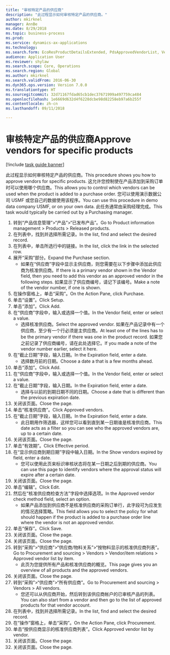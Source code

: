```yaml
--- 
title: "审核特定产品的供应商"
description: "此过程显示如何审核特定产品的供应商。"
author: mkirknel
manager: AnnBe
ms.date: 8/29/2018
ms.topic: business-process
ms.prod: 
ms.service: dynamics-ax-applications
ms.technology: 
ms.search.form: EcoResProductDetailsExtended, PdsApprovedVendorList, VendTable
audience: Application User
ms.reviewer: shylaw
ms.search.scope: Core, Operations
ms.search.region: Global
ms.author: mkirknel
ms.search.validFrom: 2016-06-30
ms.dyn365.ops.version: Version 7.0.0
ms.translationtype: HT
ms.sourcegitcommit: 32d71167fdad65cb1dec37671999a497759ca484
ms.openlocfilehash: 1e6669d632d4f6228dcbe98d82258eb97a6b255f
ms.contentlocale: zh-cn
ms.lasthandoff: 09/11/2018

---
```

# <a name="approve-vendors-for-specific-products"></a><span data-ttu-id="58549-103">审核特定产品的供应商</span><span class="sxs-lookup"><span data-stu-id="58549-103">Approve vendors for specific products</span></span>

[!include [task guide banner](../../includes/task-guide-banner.md)]

<span data-ttu-id="58549-104">此过程显示如何审核特定产品的供应商。</span><span class="sxs-lookup"><span data-stu-id="58549-104">This procedure shows you how to approve vendors for specific products.</span></span> <span data-ttu-id="58549-105">这允许您控制使在产品添加到采购订单时可以使用哪个供应商。</span><span class="sxs-lookup"><span data-stu-id="58549-105">This allows you to control which vendors can be used when the product is added to a purchase order.</span></span> <span data-ttu-id="58549-106">您可以使用演示数据公司 USMF 或您自己的数据使用该程序。</span><span class="sxs-lookup"><span data-stu-id="58549-106">You can use this procedure in demo data company USMF, or on your own data.</span></span> <span data-ttu-id="58549-107">此任务通常由采购经理完成。</span><span class="sxs-lookup"><span data-stu-id="58549-107">This task would typically be carried out by a Purchasing manager.</span></span>

1. <span data-ttu-id="58549-108">转到“产品信息管理”>“产品”>“已发布产品”。</span><span class="sxs-lookup"><span data-stu-id="58549-108">Go to Product information management > Products > Released products.</span></span>
2. <span data-ttu-id="58549-109">在列表中，找到并选择所需记录。</span><span class="sxs-lookup"><span data-stu-id="58549-109">In the list, find and select the desired record.</span></span>
3. <span data-ttu-id="58549-110">在列表中，单击所选行中的链接。</span><span class="sxs-lookup"><span data-stu-id="58549-110">In the list, click the link in the selected row.</span></span>
4. <span data-ttu-id="58549-111">展开“采购”部分。</span><span class="sxs-lookup"><span data-stu-id="58549-111">Expand the Purchase section.</span></span>
    * <span data-ttu-id="58549-112">如果在“供应商”字段中显示主供应商，则您需要在以下步骤中添加此供应商为核准供应商。</span><span class="sxs-lookup"><span data-stu-id="58549-112">If there is a primary vendor shown in the Vendor field, then you need to add this vendor as an approved vendor in the following steps.</span></span> <span data-ttu-id="58549-113">如果显示了供应商编号，请记下该编号。</span><span class="sxs-lookup"><span data-stu-id="58549-113">Make a note of the vendor number, if one is shown.</span></span>  
5. <span data-ttu-id="58549-114">在操作窗格上，单击“采购”。</span><span class="sxs-lookup"><span data-stu-id="58549-114">On the Action Pane, click Purchase.</span></span>
6. <span data-ttu-id="58549-115">单击“设置”。</span><span class="sxs-lookup"><span data-stu-id="58549-115">Click Setup.</span></span>
7. <span data-ttu-id="58549-116">单击“添加”。</span><span class="sxs-lookup"><span data-stu-id="58549-116">Click Add.</span></span>
8. <span data-ttu-id="58549-117">在“供应商”字段中，输入或选择一个值。</span><span class="sxs-lookup"><span data-stu-id="58549-117">In the Vendor field, enter or select a value.</span></span>
    * <span data-ttu-id="58549-118">选择核准供应商。</span><span class="sxs-lookup"><span data-stu-id="58549-118">Select the approved vendor.</span></span> <span data-ttu-id="58549-119">如果在产品记录中有一个供应商，至少有一个行必须是主供应商。</span><span class="sxs-lookup"><span data-stu-id="58549-119">At least one of the lines has to be the primary vendor if there was one in the product record.</span></span> <span data-ttu-id="58549-120">如果您之前记录了供应商编号，请在此处选择它。</span><span class="sxs-lookup"><span data-stu-id="58549-120">If you made a note of the vendor number earlier, select it here.</span></span>  
9. <span data-ttu-id="58549-121">在“截止日期”字段，输入日期。</span><span class="sxs-lookup"><span data-stu-id="58549-121">In the Expiration field, enter a date.</span></span>
    * <span data-ttu-id="58549-122">选择数月前的日期。</span><span class="sxs-lookup"><span data-stu-id="58549-122">Choose a date a that is a few months ahead.</span></span>  
10. <span data-ttu-id="58549-123">单击“添加”。</span><span class="sxs-lookup"><span data-stu-id="58549-123">Click Add.</span></span>
11. <span data-ttu-id="58549-124">在“供应商”字段中，输入或选择一个值。</span><span class="sxs-lookup"><span data-stu-id="58549-124">In the Vendor field, enter or select a value.</span></span>
12. <span data-ttu-id="58549-125">在“截止日期”字段，输入日期。</span><span class="sxs-lookup"><span data-stu-id="58549-125">In the Expiration field, enter a date.</span></span>
    * <span data-ttu-id="58549-126">选择与以前的到期日期不同的日期。</span><span class="sxs-lookup"><span data-stu-id="58549-126">Choose a date that is different than the previous expiration date.</span></span>  
13. <span data-ttu-id="58549-127">关闭该页面。</span><span class="sxs-lookup"><span data-stu-id="58549-127">Close the page.</span></span>
14. <span data-ttu-id="58549-128">单击“核准供应商”。</span><span class="sxs-lookup"><span data-stu-id="58549-128">Click Approved vendors.</span></span>
15. <span data-ttu-id="58549-129">在“截止日期”字段，输入日期。</span><span class="sxs-lookup"><span data-stu-id="58549-129">In the Expiration field, enter a date.</span></span>
    * <span data-ttu-id="58549-130">此日期用作筛选器，这样您可以看到直到某一日期谁是核准供应商。</span><span class="sxs-lookup"><span data-stu-id="58549-130">This date acts as a filter so you can see who the approved vendors are, up to a certain date.</span></span>  
16. <span data-ttu-id="58549-131">关闭该页面。</span><span class="sxs-lookup"><span data-stu-id="58549-131">Close the page.</span></span>
17. <span data-ttu-id="58549-132">单击“有效期”。</span><span class="sxs-lookup"><span data-stu-id="58549-132">Click Effective period.</span></span>
18. <span data-ttu-id="58549-133">在“显示供应商到期日期”字段中输入日期。</span><span class="sxs-lookup"><span data-stu-id="58549-133">In the Show vendors expired by field, enter a date.</span></span>
    * <span data-ttu-id="58549-134">您可以使用此页来标识审核状态将在某一日期之后到期的供应商。</span><span class="sxs-lookup"><span data-stu-id="58549-134">You can use this page to identify vendors where the approval status will expire after a certain date.</span></span>  
19. <span data-ttu-id="58549-135">关闭该页面。</span><span class="sxs-lookup"><span data-stu-id="58549-135">Close the page.</span></span>
20. <span data-ttu-id="58549-136">单击“编辑”。</span><span class="sxs-lookup"><span data-stu-id="58549-136">Click Edit.</span></span>
21. <span data-ttu-id="58549-137">然后在“核准供应商检查方法”字段中选择选项。</span><span class="sxs-lookup"><span data-stu-id="58549-137">In the Approved vendor check method field, select an option.</span></span>
    * <span data-ttu-id="58549-138">如果产品添加到供应商不是核准供应商的采购订单行，此字段可为应发生的情况选择策略。</span><span class="sxs-lookup"><span data-stu-id="58549-138">This field allows you to select the policy for what should happen if the product is added to a purchase order line where the vendor is not an approved vendor.</span></span>  
22. <span data-ttu-id="58549-139">单击“保存”。</span><span class="sxs-lookup"><span data-stu-id="58549-139">Click Save.</span></span>
23. <span data-ttu-id="58549-140">关闭该页面。</span><span class="sxs-lookup"><span data-stu-id="58549-140">Close the page.</span></span>
24. <span data-ttu-id="58549-141">关闭该页面。</span><span class="sxs-lookup"><span data-stu-id="58549-141">Close the page.</span></span>
25. <span data-ttu-id="58549-142">转到“采购”>“供应商”>“供应商/物料关系”>“按物料显示的核准供应商列表”。</span><span class="sxs-lookup"><span data-stu-id="58549-142">Go to Procurement and sourcing > Vendors > Vendor/item relations > Approved vendor list by item.</span></span>
    * <span data-ttu-id="58549-143">此页为您提供所有产品和核准供应商的概览。</span><span class="sxs-lookup"><span data-stu-id="58549-143">This page gives you an overview of all products and the approved vendors.</span></span>  
26. <span data-ttu-id="58549-144">关闭该页面。</span><span class="sxs-lookup"><span data-stu-id="58549-144">Close the page.</span></span>
27. <span data-ttu-id="58549-145">转到“采购”>“供应商”>“所有供应商”。</span><span class="sxs-lookup"><span data-stu-id="58549-145">Go to Procurement and sourcing > Vendors > All vendors.</span></span>
    * <span data-ttu-id="58549-146">您还可以从供应商开始，然后转到该供应商帐户的已审核产品的列表。</span><span class="sxs-lookup"><span data-stu-id="58549-146">You can also start from a vendor and then go to the list of approved products for that vendor account.</span></span>  
28. <span data-ttu-id="58549-147">在列表中，找到并选择所需记录。</span><span class="sxs-lookup"><span data-stu-id="58549-147">In the list, find and select the desired record.</span></span>
29. <span data-ttu-id="58549-148">在“操作”窗格上，单击“采购”。</span><span class="sxs-lookup"><span data-stu-id="58549-148">On the Action Pane, click Procurement.</span></span>
30. <span data-ttu-id="58549-149">单击“按供应商显示的核准供应商列表”。</span><span class="sxs-lookup"><span data-stu-id="58549-149">Click Approved vendor list by vendor.</span></span>
31. <span data-ttu-id="58549-150">关闭该页面。</span><span class="sxs-lookup"><span data-stu-id="58549-150">Close the page.</span></span>
32. <span data-ttu-id="58549-151">关闭该页面。</span><span class="sxs-lookup"><span data-stu-id="58549-151">Close the page.</span></span>


